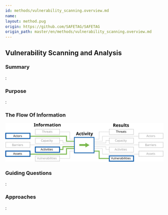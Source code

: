 ```yaml
---
id: methods/vulnerability_scanning.overview.md
name: 
layout: method.pug
origin: https://github.com/SAFETAG/SAFETAG
origin_path: master/en/methods/vulnerability_scanning.overview.md
---
```

## Vulnerability Scanning and Analysis

### Summary
:[](../methods/vulnerability_scanning/summary.md)
### Purpose
:[](../methods/vulnerability_scanning/purpose.md)
### The Flow Of Information
![Vulnerability Analysis Information Flow](images/info_flows/vulnerability_scanning.svg)

### Guiding Questions
:[](../methods/vulnerability_scanning/guiding_questions.md)
### Approaches
:[](../methods/vulnerability_scanning/approaches.md)

